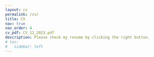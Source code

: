 ```yaml
---
layout: cv
permalink: /cv/
title: CV
nav: true
nav_order: 4
cv_pdf: CV_12_2023.pdf
description: Please check my resume by clicking the right button. 
# toc:
#   sidebar: left
---
```

